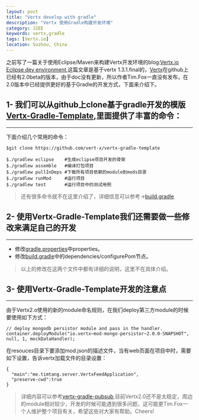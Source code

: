 ```yaml
---
layout: post
title: "Vertx develop with gradle"
description: "Vertx 使用Gradle构建开发环境"
category: J2EE 
keywords: vertx,gradle
tags: [Vertx.io] 
location: Suzhou, China
---
```


之前写了一篇关于使用Eclipse/Maven来构建Vertx开发环境的blog:[Vertx.io Eclipse dev environment](http://timtang.me/blog/2013/04/13/vertx-eclipse-dev/),这篇文章是基于vertx 1.3.1.final的，[Vertx](https://github.com/vert-x/vert.x)在github上已经有2.0beta的版本，由于doc没有更新，所以作者Tim.Fox一直没有发布，在2.0版本中已经提供更好的基于Gradle的开发方式，下面来介绍下。


## 1- 我们可以从github上clone基于gradle开发的模版[Vertx-Gradle-Template](https://github.com/vert-x/vertx-gradle-template),里面提供了丰富的命令：
---

下面介绍几个常用的命令：

    $git clone https://github.com/vert-x/vertx-gradle-template

    $./gradlew eclipse    #生成eclipse项目开发的骨架
    $./gradlew assemble   #编译打包项目
    $./gradlew pullInDeps #下载所有项目依赖的module到mods目录
    $./gradlew runMod     #运行项目
    $./gradlew test       #运行项目中的测试用例

> 还有很多命令就不在这里介绍了，详细信息可以参考->[build.gradle](https://github.com/vert-x/vertx-gradle-template/blob/master/build.gradle)

## 2- 使用Vertx-Gradle-Template我们还需要做一些修改来满足自己的开发
---

- 修改[gradle.properties](https://github.com/vert-x/vertx-gradle-template/blob/master/gradle.properties)中properties。
- 修改[build.gradle](https://github.com/vert-x/vertx-gradle-template/blob/master/build.gradle)中的dependencies/configurePom节点。

> 以上的修改在这两个文件中都有详细的说明，这里不在具体介绍。

## 3- 使用Vertx-Gradle-Template开发的注意点
---

由于Vertx2.o使用的新的module命名规则，在我们deploy第三方module的时候要使用如下方式：

    // deploy mongodb persistor module and pass in the handler.
    container.deployModule("io.vertx~mod-mongo-persistor~2.0.0-SNAPSHOT", null, 1, mockDataHandler);

在resouces目录下要添加mod.json的描述文件，当有web页面在项目中时，需要如下设置，告诉vertx加载文件的目录设置：

    {
      "main":"me.timtang.server.VertxFeedApplication",
      "preserve-cwd":true
    }


> 详细内容可以参考[vertx-gradle-pubsub](https://github.com/tim-tang/vertx-gradle-pubsub),目前Vertx2.0还不是太稳定，周边的module相对较少，开发的时候可能遇到很多问题，这可能更Tim.Fox一个人维护整个项目有关，希望这些对大家有帮助。Cheers!
